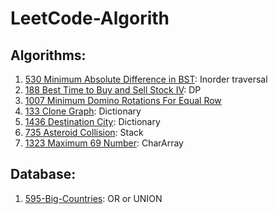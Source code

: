 # LeetCode-Algorith

## Algorithms:

1. [530 Minimum Absolute Difference in BST](https://github.com/hellomrsun/LeetCode-Algorithms/tree/main/Algorithms/530-Minimum-Absolute-Difference-in-BST): Inorder traversal
2. [188 Best Time to Buy and Sell Stock IV](https://github.com/hellomrsun/LeetCode-Algorithms/tree/main/Algorithms/188-Best-Time-to-Buy-and-Sell-Stock-IV): DP
3. [1007 Minimum Domino Rotations For Equal Row](https://github.com/hellomrsun/LeetCode-Algorithms/tree/main/Algorithms/1007-Minimum-Domino-Rotations-For-Equal-Row)
4. [133 Clone Graph](https://github.com/hellomrsun/LeetCode-Algorithms/tree/main/Algorithms/133-Clone-Graph): Dictionary
5. [1436 Destination City](https://github.com/hellomrsun/LeetCode-Algorithms/tree/main/Algorithms/1436-Destination-City): Dictionary
6. [735 Asteroid Collision](https://github.com/hellomrsun/LeetCode-Algorithms/tree/main/Algorithms/735-Asteroid-Collision): Stack
7. [1323 Maximum 69 Number](https://github.com/hellomrsun/LeetCode-Algorithms/tree/main/Algorithms/1323-Maximum-69-Number): CharArray


## Database:

1. [595-Big-Countries](https://github.com/hellomrsun/LeetCode-Algorithms/tree/main/Database/595-Big-Countries): OR or UNION